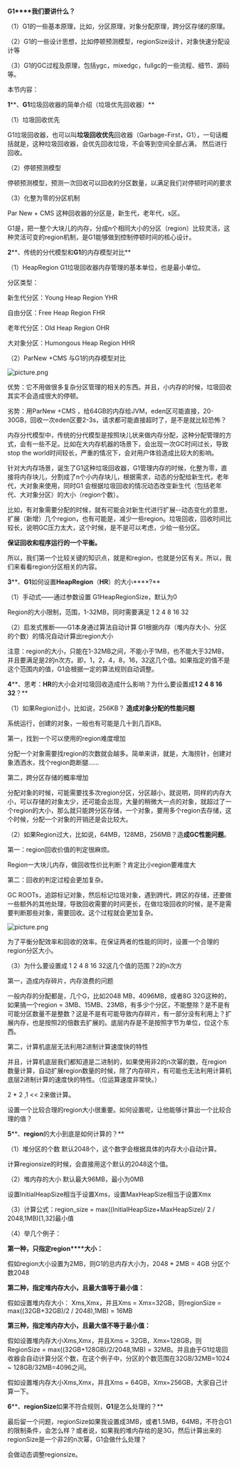 **G1****我们要讲什么？**

（1）G1的一些基本原理，比如，分区原理，对象分配原理，跨分区存储的原理。

（2）G1的一些设计思想，比如停顿预测模型，regionSize设计，对象快速分配设计等

（3）G1的GC过程及原理，包括ygc，mixedgc，fullgc的一些流程、细节、源码等。

本节内容：

**1****、****G1****垃圾回收器的简单介绍（垃圾优先回收器）**

（1）垃圾回收优先

G1垃圾回收器，也可以叫**垃圾回收优先**回收器（Garbage-First，G1），一句话概括就是，这种垃圾回收器，会优先回收垃圾，不会等到空间全部占满， 然后进行回收。

（2）停顿预测模型

停顿预测模型，预测一次回收可以回收的分区数量，以满足我们对停顿时间的要求

（3）化整为零的分区机制

Par New + CMS 这种回收器的分区是，新生代，老年代，s区。

G1是，把一整个大块儿的内存，分成n个相同大小的分区（region）比较灵活，这种灵活可变的region机制，是G1能够做到控制停顿时间的核心设计。

 

**2****、传统的分代模型和****G1****的内存模型对比**

（1）HeapRegion G1垃圾回收器内存管理的基本单位，也是最小单位。

分区类型：

新生代分区：Young Heap Region YHR

自由分区：Free Heap Region FHR

老年代分区：Old Heap Region OHR

大对象分区：Humongous Heap Region HHR

（2）ParNew +CMS 与G1的内存模型对比

![picture.png](http://wechatapppro-1252524126.file.myqcloud.com/image/ueditor/37675100_1640326847.png)

优势：它不用做很多复杂分区管理的相关的东西。并且，小内存的时候，垃圾回收其实不会造成很大的停顿。

劣势：用ParNew +CMS ，给64GB的内存给JVM，eden区可能直接，20-30GB，回收一次eden区要2-3s，请求都可能直接超时了，是不是就比较恐怖？

内存分代模型中，传统的分代模型是按照块儿状来做内存分配，这种分配管理的方式，会有一些不足。比如在大内存机器的场景下，会出现一次GC时间过长，导致stop the world时间较长，严重的情况下，会对用户体验造成比较大的影响。

 

针对大内存场景，诞生了G1这种垃圾回收器，G1管理内存的时候，化整为零，直接将内存块儿，分割成了n个小内存块儿，根据需求，动态的分配给新生代，老年代，大对象来使用，同时G1 会根据垃圾回收的情况动态改变新生代（包括老年代、大对象分区）的大小（region个数）。

比如，有对象需要分配的时候，就有可能会对新生代进行扩展--动态变化的意思，扩展（新增）几个region，也有可能是，减少一些region。垃圾回收，回收时间比较长，说明GC压力太大，这个时候，是不是可以考虑，少给一些分区。

**保证回收和程序运行的一个平衡。**

 

所以，我们第一个比较关键的知识点，就是和region，也就是分区有关。所以，我们来看看region分区相关的内容。

 

**3****、****G1****如何设置****HeapRegion****（****HR****）的大小****?**

（1）手动式——通过参数设置 G1HeapRegionSize，默认为0 

Region的大小限制，范围，1-32MB，同时需要满足 1 2 4 8 16 32

（2）启发式推断——G1本身通过算法自动计算 G1根据内存（堆内存大小、分区的个数）的情况自动计算出region大小

 

注意：region的大小，只能在1-32MB之间，不能小于1MB，也不能大于32MB，并且要满足是2的n次方。即，1，2，4，8，16，32这几个值。如果指定的值不是这个范围内的值，G1会根据一定的算法规则自动调整。

 

**4****、思考：****HR****的大小会对垃圾回收造成什么影响？为什么要设置成****1 2 4 8 16 32****？**

（1）如果Region过小，比如说，256KB？ **造成对象分配的性能问题**

系统运行，创建的对象，一般也有可能是几十到几百KB。

第一，找到一个可以使用的region难度增加

分配一个对象需要找region的次数就会越多。简单来讲，就是，大海捞针，创建对象洒洒水，找个region跑断腿……

第二，跨分区存储的概率增加

分配对象的时候，可能需要找多次region分区，分区越小，就说明，同样的内存大小，可以存储的对象太少，还可能会出现，大量的稍微大一点的对象，就超过了一个region的大小，那么就只能跨分区存储，一个对象，要用多个region去存储，这个时候，分配一个对象的开销还是会比较大。

（2）如果Region过大，比如说，64MB，128MB，256MB？造**成****GC****性能问题**。

第一：region回收价值的判定很麻烦。

Region一大块儿内存，做回收性价比判断？肯定比小region要难度大

第二：回收的判定过程会更加复杂。

GC ROOTs，追踪标记对象，然后标记垃圾对象，遇到跨代，跨区的存储，还要做一些额外的其他处理，导致回收需要的时间更长，在做垃圾回收的时候，是不是需要判断那些对象，需要回收。这个过程就会更加复杂。

 

![picture.png](http://wechatapppro-1252524126.file.myqcloud.com/image/ueditor/42339200_1640326847.png)

为了平衡分配效率和回收的效率。在保证两者的性能的同时，设置一个合理的region分区大小。

（3）为什么要设置成 1 2 4 8 16 32这几个值的范围？2的n次方

第一，造成内存碎片，内存浪费的问题

一般内存的分配都是，几个G，比如2048 MB，4096MB，或者8G 32G这种的，如果搞一个region = 3MB、15MB、23MB，有多少个分区，不能整除？是不是有可能分区数量不是整数？这是不是有可能导致内存碎片，有一部分没有利用上？扩展内存，也是按照2的倍数去扩展的。底层内存是不是按照字节为单位，位这个东西。

第二，计算机底层无法利用2进制计算速度快的特性

并且，计算机底层我们都知道是二进制的，如果使用非2的n次幂的数，在region数量计算，自动扩展region数量的时候，除了内存碎片，有可能也无法利用计算机底层2进制计算的速度快的特性。（位运算速度非常快。）

2 * 2  ,1 << 2来做计算。

设置一个比较合理的region大小很重要。如何设置呢，让他能够计算出一个比较合理的值？

**5****、****region****的大小到底是如何计算的？**

（1）堆分区的个数 默认2048个，这个数字会根据具体的内存大小自动计算。

计算regionsize的时候，会直接用这个默认的2048这个值。

（2）堆内存的大小 默认最大96MB，最小为0MB

设置InitialHeapSize相当于设置Xms，设置MaxHeapSize相当于设置Xmx

 

（3）计算公式：region_size = max((InitialHeapSize+MaxHeapSize)/ 2 / 2048,1MB)[1,32]最小值

 

（4）举几个例子：

**第一种，只指定region****大小：**

假如region大小设置为2MB，则G1的总内存大小为，2048 * 2MB = 4GB 分区个数2048

**第二种，指定堆内存大小，且最大值等于最小值：**

假如设置堆内存大小： Xms,Xmx，并且Xms = Xmx=32GB，则regionSize = max((32GB+32GB)/2 / 2048),1MB) = 16MB

**第三种，指定堆内存大小，且最大值不等于最小值：**

假如设置堆内存大小Xms,Xmx，并且Xms = 32GB，Xmx=128GB，则RegionSize = max((32GB+128GB)/2/2048,1MB) = 32MB。并且由于G1垃圾回收器会自动计算分区个数，在这个例子中，分区的个数范围在32GB/32MB=1024 ~ 128GB/32MB=4096之间。

 

假如设置堆内存大小Xms,Xmx，并且Xms = 64GB，Xmx=256GB，大家自己计算一下。

 

**6****、****regionSize****如果不符合规则，****G1****是怎么处理的？**

最后留一个问题，regionSize如果我设置成3MB，或者1.5MB，64MB，不符合G1的限制条件，会怎么样？或者说，如果我的堆内存给的是3G，然后计算出来的regionSize是一个非2的n次幂，G1会做什么处理？

会做动态调整regionsize。